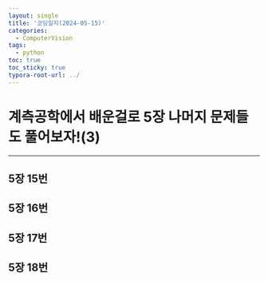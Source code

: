 ```yaml
---
layout: single
title: '코딩일지(2024-05-15)'
categories:
  - ComputerVision
tags:
  - python
toc: true
toc_sticky: true
typora-root-url: ../
---
```








# 계측공학에서 배운걸로 5장 나머지 문제들도 풀어보자!(3)
<hr>




## 5장 15번



## 5장 16번



## 5장 17번



## 5장 18번





















